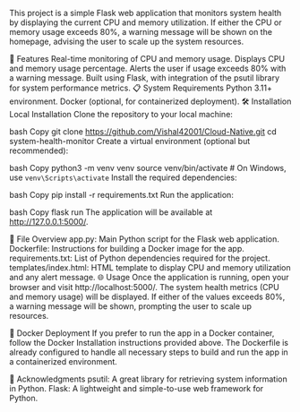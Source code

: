 This project is a simple Flask web application that monitors system health by displaying the current CPU and memory utilization. If either the CPU or memory usage exceeds 80%, a warning message will be shown on the homepage, advising the user to scale up the system resources.

🚀 Features
Real-time monitoring of CPU and memory usage.
Displays CPU and memory usage percentage.
Alerts the user if usage exceeds 80% with a warning message.
Built using Flask, with integration of the psutil library for system performance metrics.
📋 System Requirements
Python 3.11+ environment.
Docker (optional, for containerized deployment).
🛠 Installation
Local Installation
Clone the repository to your local machine:

bash
Copy
git clone https://github.com/Vishal42001/Cloud-Native.git
cd system-health-monitor
Create a virtual environment (optional but recommended):

bash
Copy
python3 -m venv venv
source venv/bin/activate  # On Windows, use `venv\Scripts\activate`
Install the required dependencies:

bash
Copy
pip install -r requirements.txt
Run the application:

bash
Copy
flask run
The application will be available at http://127.0.0.1:5000/.


📂 File Overview
app.py: Main Python script for the Flask web application.
Dockerfile: Instructions for building a Docker image for the app.
requirements.txt: List of Python dependencies required for the project.
templates/index.html: HTML template to display CPU and memory utilization and any alert message.
🌐 Usage
Once the application is running, open your browser and visit http://localhost:5000/. The system health metrics (CPU and memory usage) will be displayed. If either of the values exceeds 80%, a warning message will be shown, prompting the user to scale up resources.

🐳 Docker Deployment
If you prefer to run the app in a Docker container, follow the Docker Installation instructions provided above. The Dockerfile is already configured to handle all necessary steps to build and run the app in a containerized environment.

🙏 Acknowledgments
psutil: A great library for retrieving system information in Python.
Flask: A lightweight and simple-to-use web framework for Python.




